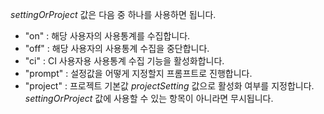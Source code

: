 <!--
The value of _settingOrProject_ is one of the following.
* "on" : Enables analytics gathering and reporting for the user.
* "off" : Disables analytics gathering and reporting for the user.
* "ci" : Enables analytics and configures reporting for use with Continuous Integration,
which uses a common CI user.
* "prompt" : Prompts the user to set the status interactively.
* "project" : Sets the default status for the project to the _projectSetting_ value, which can be any of the other values. The _projectSetting_ argument is ignored for all other values of _settingOrProject_.
-->
_settingOrProject_ 값은 다음 중 하나를 사용하면 됩니다.

* "on" : 해당 사용자의 사용통계를 수집합니다.
* "off" : 해당 사용자의 사용통계 수집을 중단합니다.
* "ci" : CI 사용자용 사용통계 수집 기능을 활성화합니다.
* "prompt" : 설정값을 어떻게 지정할지 프롬프트로 진행합니다.
* "project" : 프로젝트 기본값 _projectSetting_ 값으로 활성화 여부를 지정합니다. _settingOrProject_ 값에 사용할 수 있는 항목이 아니라면 무시됩니다.
